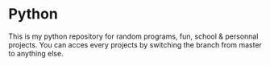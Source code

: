 # Python

This is my python repository for random programs, fun, school & personnal projects.
You can acces every projects by switching the branch from master to anything else.
